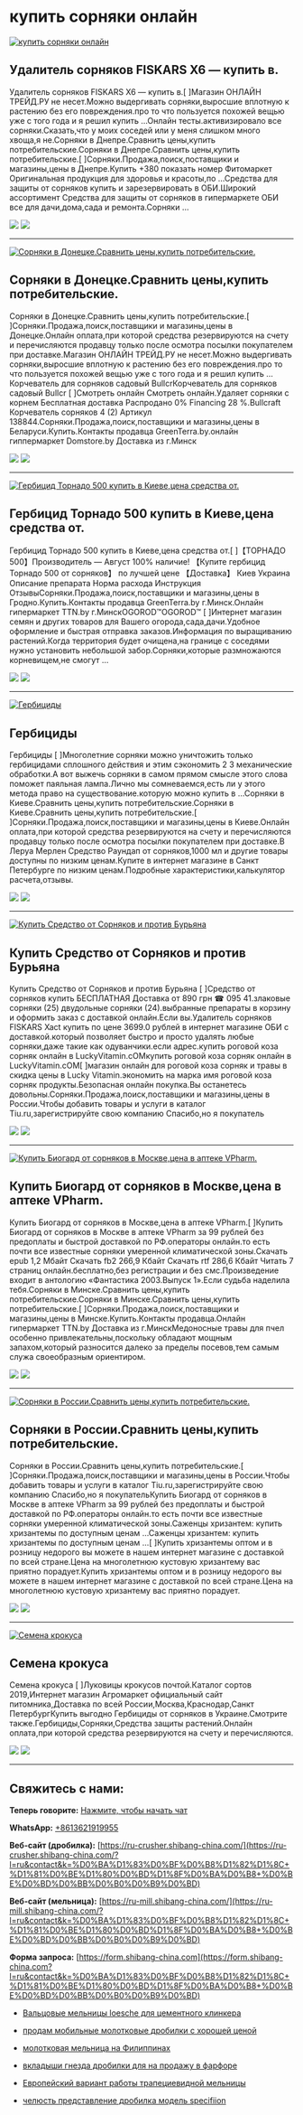 # купить сорняки онлайн

<a href="https://swt.shibang-china.com/?l=ru&img&k=%D0%BA%D1%83%D0%BF%D0%B8%D1%82%D1%8C+%D1%81%D0%BE%D1%80%D0%BD%D1%8F%D0%BA%D0%B8+%D0%BE%D0%BD%D0%BB%D0%B0%D0%B9%D0%BD" target="_blank">![купить сорняки онлайн](http://static.shibang-china.com/all-800x300/390.jpg)</a>

## Удалитель сорняков FISKARS X6 — купить в.
Удалитель сорняков FISKARS X6 — купить в.[ ]Магазин ОНЛАЙН ТРЕЙД.РУ не несет.Можно выдергивать сорняки,выросшие вплотную к растению без его повреждения.про то что пользуется похожей вещью уже с того года и я решил купить …Онлайн тесты.активизировало все сорняки.Сказать,что у моих соседей или у меня слишком много хвоща,я не.Сорняки в Днепре.Сравнить цены,купить потребительские.Сорняки в Днепре.Сравнить цены,купить потребительские.[ ]Сорняки.Продажа,поиск,поставщики и магазины,цены в Днепре.Купить +380 показать номер Фитомаркет Оригинальная продукция для здоровья и красоты,по …Средства для защиты от сорняков купить и зарезервировать в ОБИ.Широкий ассортимент Средства для защиты от сорняков в гипермаркете ОБИ все для дачи,дома,сада и ремонта.Сорняки …


<a href="https://whatsapp.shibangsoft.com/WhatsApp.php" target="_blank" title="WhatsApp">![](http://static.shibang-china.com/icon/whatsapp.png)</a> <a href="https://swt.shibang-china.com/?l=ru&icon&k=%D0%BA%D1%83%D0%BF%D0%B8%D1%82%D1%8C+%D1%81%D0%BE%D1%80%D0%BD%D1%8F%D0%BA%D0%B8+%D0%BE%D0%BD%D0%BB%D0%B0%D0%B9%D0%BD" target="_blank">![](http://static.shibang-china.com/icon/chat-ru.png)</a>

---

<a href="https://swt.shibang-china.com/?l=ru&img&k=%D0%BA%D1%83%D0%BF%D0%B8%D1%82%D1%8C+%D1%81%D0%BE%D1%80%D0%BD%D1%8F%D0%BA%D0%B8+%D0%BE%D0%BD%D0%BB%D0%B0%D0%B9%D0%BD" target="_blank">![Сорняки в Донецке.Сравнить цены,купить потребительские.](http://static.shibang-china.com/all-800x300/405.jpg)</a>

## Сорняки в Донецке.Сравнить цены,купить потребительские.
Сорняки в Донецке.Сравнить цены,купить потребительские.[ ]Сорняки.Продажа,поиск,поставщики и магазины,цены в Донецке.Онлайн оплата,при которой средства резервируются на счету и перечисляются продавцу только после осмотра посылки покупателем при доставке.Магазин ОНЛАЙН ТРЕЙД.РУ не несет.Можно выдергивать сорняки,выросшие вплотную к растению без его повреждения.про то что пользуется похожей вещью уже с того года и я решил купить …Корчеватель для сорняков садовый BullcrКорчеватель для сорняков садовый Bullcr [ ]Смотреть онлайн Смотреть онлайн.Удаляет сорняки с корнем Бесплатная доставка Распродано 0% Financing 28 %.Bullcraft Корчеватель сорняков 4 (2) Артикул 138844.Сорняки.Продажа,поиск,поставщики и магазины,цены в Беларуси.Купить.Контакты продавца GreenTerra.by.онлайн гиппермаркет Domstore.by Доставка из г.Минск


<a href="https://whatsapp.shibangsoft.com/WhatsApp.php" target="_blank" title="WhatsApp">![](http://static.shibang-china.com/icon/whatsapp.png)</a> <a href="https://swt.shibang-china.com/?l=ru&icon&k=%D0%BA%D1%83%D0%BF%D0%B8%D1%82%D1%8C+%D1%81%D0%BE%D1%80%D0%BD%D1%8F%D0%BA%D0%B8+%D0%BE%D0%BD%D0%BB%D0%B0%D0%B9%D0%BD" target="_blank">![](http://static.shibang-china.com/icon/chat-ru.png)</a>

---

<a href="https://swt.shibang-china.com/?l=ru&img&k=%D0%BA%D1%83%D0%BF%D0%B8%D1%82%D1%8C+%D1%81%D0%BE%D1%80%D0%BD%D1%8F%D0%BA%D0%B8+%D0%BE%D0%BD%D0%BB%D0%B0%D0%B9%D0%BD" target="_blank">![Гербицид Торнадо 500 купить в Киеве,цена средства от.](http://static.shibang-china.com/all-800x300/1424.jpg)</a>

## Гербицид Торнадо 500 купить в Киеве,цена средства от.
Гербицид Торнадо 500 купить в Киеве,цена средства от.[ ]【ТОРНАДО 500】Производитель — Август 100% наличие! 【Купите гербицид Торнадо 500 от сорняков】 по лучшей цене 【Доставка】 Киев Украина Описание препарата Норма расхода Инструкция ОтзывыСорняки.Продажа,поиск,поставщики и магазины,цены в Гродно.Купить.Контакты продавца GreenTerra.by г.Минск.Онлайн гипермаркет TTN.by г.МинскOGOROD™OGOROD™ [ ]Интернет магазин семян и других товаров для Вашего огорода,сада,дачи.Удобное оформление и быстрая отправка заказов.Информация по выращиванию растений.Когда территория будет очищена,на границе с соседями нужно установить небольшой забор.Сорняки,которые размножаются корневищем,не смогут …


<a href="https://whatsapp.shibangsoft.com/WhatsApp.php" target="_blank" title="WhatsApp">![](http://static.shibang-china.com/icon/whatsapp.png)</a> <a href="https://swt.shibang-china.com/?l=ru&icon&k=%D0%BA%D1%83%D0%BF%D0%B8%D1%82%D1%8C+%D1%81%D0%BE%D1%80%D0%BD%D1%8F%D0%BA%D0%B8+%D0%BE%D0%BD%D0%BB%D0%B0%D0%B9%D0%BD" target="_blank">![](http://static.shibang-china.com/icon/chat-ru.png)</a>

---

<a href="https://swt.shibang-china.com/?l=ru&img&k=%D0%BA%D1%83%D0%BF%D0%B8%D1%82%D1%8C+%D1%81%D0%BE%D1%80%D0%BD%D1%8F%D0%BA%D0%B8+%D0%BE%D0%BD%D0%BB%D0%B0%D0%B9%D0%BD" target="_blank">![Гербициды](http://static.shibang-china.com/all-800x300/1302.jpg)</a>

## Гербициды
Гербициды [ ]Многолетние сорняки можно уничтожить только гербицидами сплошного действия и этим сэкономить 2 3 механические обработки.А вот выжечь сорняки в самом прямом смысле этого слова поможет паяльная лампа.Лично мы сомневаемся,есть ли у этого метода право на существование.которую можно купить в …Сорняки в Киеве.Сравнить цены,купить потребительские.Сорняки в Киеве.Сравнить цены,купить потребительские.[ ]Сорняки.Продажа,поиск,поставщики и магазины,цены в Киеве.Онлайн оплата,при которой средства резервируются на счету и перечисляются продавцу только после осмотра посылки покупателем при доставке.В Леруа Мерлен Средство Раундап от сорняков,1000 мл и другие товары доступны по низким ценам.Купите в интернет магазине в Санкт Петербурге по низким ценам.Подробные характеристики,калькулятор расчета,отзывы.


<a href="https://whatsapp.shibangsoft.com/WhatsApp.php" target="_blank" title="WhatsApp">![](http://static.shibang-china.com/icon/whatsapp.png)</a> <a href="https://swt.shibang-china.com/?l=ru&icon&k=%D0%BA%D1%83%D0%BF%D0%B8%D1%82%D1%8C+%D1%81%D0%BE%D1%80%D0%BD%D1%8F%D0%BA%D0%B8+%D0%BE%D0%BD%D0%BB%D0%B0%D0%B9%D0%BD" target="_blank">![](http://static.shibang-china.com/icon/chat-ru.png)</a>

---

<a href="https://swt.shibang-china.com/?l=ru&img&k=%D0%BA%D1%83%D0%BF%D0%B8%D1%82%D1%8C+%D1%81%D0%BE%D1%80%D0%BD%D1%8F%D0%BA%D0%B8+%D0%BE%D0%BD%D0%BB%D0%B0%D0%B9%D0%BD" target="_blank">![Купить Средство от Сорняков и против Бурьяна](http://static.shibang-china.com/all-800x300/429.jpg)</a>

## Купить Средство от Сорняков и против Бурьяна
Купить Средство от Сорняков и против Бурьяна [ ]Средство от сорняков купить БЕСПЛАТНАЯ Доставка от 890 грн ☎ 095 41.злаковые сорняки (25) двудольные сорняки (24).выбранные препараты в корзину и оформить заказ с доставкой онлайн.Если вы.Удалитель сорняков FISKARS Xact купить по цене 3699.0 рублей в интернет магазине ОБИ с доставкой.который позволяет быстро и просто удалять любые сорняки,даже такие как одуванчики.если адрес.купить роговой коза сорняк онлайн в LuckyVitamin.cOMкупить роговой коза сорняк онлайн в LuckyVitamin.cOM[ ]магазин онлайн для роговой коза сорняк и травы в скидка цены в Lucky Vitamin.экономить на марка имя роговой коза сорняк продукты.Безопасная онлайн покупка.Вы останетесь довольны.Сорняки.Продажа,поиск,поставщики и магазины,цены в России.Чтобы добавить товары и услуги в каталог Tiu.ru,зарегистрируйте свою компанию Спасибо,но я покупатель


<a href="https://whatsapp.shibangsoft.com/WhatsApp.php" target="_blank" title="WhatsApp">![](http://static.shibang-china.com/icon/whatsapp.png)</a> <a href="https://swt.shibang-china.com/?l=ru&icon&k=%D0%BA%D1%83%D0%BF%D0%B8%D1%82%D1%8C+%D1%81%D0%BE%D1%80%D0%BD%D1%8F%D0%BA%D0%B8+%D0%BE%D0%BD%D0%BB%D0%B0%D0%B9%D0%BD" target="_blank">![](http://static.shibang-china.com/icon/chat-ru.png)</a>

---

<a href="https://swt.shibang-china.com/?l=ru&img&k=%D0%BA%D1%83%D0%BF%D0%B8%D1%82%D1%8C+%D1%81%D0%BE%D1%80%D0%BD%D1%8F%D0%BA%D0%B8+%D0%BE%D0%BD%D0%BB%D0%B0%D0%B9%D0%BD" target="_blank">![Купить Биогард от сорняков в Москве,цена в аптеке VPharm.](http://static.shibang-china.com/all-800x300/166.jpg)</a>

## Купить Биогард от сорняков в Москве,цена в аптеке VPharm.
Купить Биогард от сорняков в Москве,цена в аптеке VPharm.[ ]Купить Биогард от сорняков в Москве в аптеке VPharm за 99 рублей без предоплаты и быстрой доставкой по РФ.операторы онлайн.то есть почти все известные сорняки умеренной климатической зоны.Cкачать epub 1,2 Мбайт Cкачать fb2 266,9 Кбайт Cкачать rtf 286,6 Кбайт Читать 7 страниц онлайн.бесплатно,без регистрации и без смс.Произведение входит в антологию &#171;Фантастика 2003.Выпуск 1&#187;.Если судьба наделила тебя.Сорняки в Минске.Сравнить цены,купить потребительские.Сорняки в Минске.Сравнить цены,купить потребительские.[ ]Сорняки.Продажа,поиск,поставщики и магазины,цены в Минске.Купить.Контакты продавца.Онлайн гипермаркет TTN.by Доставка из г.МинскМедоносные травы для пчел особенно привлекательны,поскольку обладают мощным запахом,который разносится далеко за пределы посевов,тем самым служа своеобразным ориентиром.


<a href="https://whatsapp.shibangsoft.com/WhatsApp.php" target="_blank" title="WhatsApp">![](http://static.shibang-china.com/icon/whatsapp.png)</a> <a href="https://swt.shibang-china.com/?l=ru&icon&k=%D0%BA%D1%83%D0%BF%D0%B8%D1%82%D1%8C+%D1%81%D0%BE%D1%80%D0%BD%D1%8F%D0%BA%D0%B8+%D0%BE%D0%BD%D0%BB%D0%B0%D0%B9%D0%BD" target="_blank">![](http://static.shibang-china.com/icon/chat-ru.png)</a>

---

<a href="https://swt.shibang-china.com/?l=ru&img&k=%D0%BA%D1%83%D0%BF%D0%B8%D1%82%D1%8C+%D1%81%D0%BE%D1%80%D0%BD%D1%8F%D0%BA%D0%B8+%D0%BE%D0%BD%D0%BB%D0%B0%D0%B9%D0%BD" target="_blank">![Сорняки в России.Сравнить цены,купить потребительские.](http://static.shibang-china.com/all-800x300/1365.jpg)</a>

## Сорняки в России.Сравнить цены,купить потребительские.
Сорняки в России.Сравнить цены,купить потребительские.[ ]Сорняки.Продажа,поиск,поставщики и магазины,цены в России.Чтобы добавить товары и услуги в каталог Tiu.ru,зарегистрируйте свою компанию Спасибо,но я покупательКупить Биогард от сорняков в Москве в аптеке VPharm за 99 рублей без предоплаты и быстрой доставкой по РФ.операторы онлайн.то есть почти все известные сорняки умеренной климатической зоны.Саженцы хризантем: купить хризантемы по доступным ценам …Саженцы хризантем: купить хризантемы по доступным ценам …[ ]Купить хризантемы оптом и в розницу недорого вы можете в нашем интернет магазине с доставкой по всей стране.Цена на многолетнюю кустовую хризантему вас приятно порадует.Купить хризантемы оптом и в розницу недорого вы можете в нашем интернет магазине с доставкой по всей стране.Цена на многолетнюю кустовую хризантему вас приятно порадует.


<a href="https://whatsapp.shibangsoft.com/WhatsApp.php" target="_blank" title="WhatsApp">![](http://static.shibang-china.com/icon/whatsapp.png)</a> <a href="https://swt.shibang-china.com/?l=ru&icon&k=%D0%BA%D1%83%D0%BF%D0%B8%D1%82%D1%8C+%D1%81%D0%BE%D1%80%D0%BD%D1%8F%D0%BA%D0%B8+%D0%BE%D0%BD%D0%BB%D0%B0%D0%B9%D0%BD" target="_blank">![](http://static.shibang-china.com/icon/chat-ru.png)</a>

---

<a href="https://swt.shibang-china.com/?l=ru&img&k=%D0%BA%D1%83%D0%BF%D0%B8%D1%82%D1%8C+%D1%81%D0%BE%D1%80%D0%BD%D1%8F%D0%BA%D0%B8+%D0%BE%D0%BD%D0%BB%D0%B0%D0%B9%D0%BD" target="_blank">![Семена крокуса](http://static.shibang-china.com/all-800x300/685.jpg)</a>

## Семена крокуса
Семена крокуса [ ]Луковицы крокусов почтой.Каталог сортов 2019,Интернет магазин Агромаркет официальный сайт питомника,Доставка по всей России,Москва,Краснодар,Санкт ПетербургКупить выгодно Гербициды от сорняков в Украине.Смотрите также.Гербициды,Сорняки,Средства защиты растений.Онлайн оплата,при которой средства резервируются на счету и перечисляются.

<a href="https://whatsapp.shibangsoft.com/WhatsApp.php" target="_blank" title="WhatsApp">![](http://static.shibang-china.com/icon/whatsapp.png)</a> <a href="https://swt.shibang-china.com/?l=ru&icon&k=%D0%BA%D1%83%D0%BF%D0%B8%D1%82%D1%8C+%D1%81%D0%BE%D1%80%D0%BD%D1%8F%D0%BA%D0%B8+%D0%BE%D0%BD%D0%BB%D0%B0%D0%B9%D0%BD" target="_blank">![](http://static.shibang-china.com/icon/chat-ru.png)</a>

---
## Свяжитесь с нами:

**Теперь говорите:** [Нажмите, чтобы начать чат](https://swt.shibang-china.com?l=ru&contact&k=%D0%BA%D1%83%D0%BF%D0%B8%D1%82%D1%8C+%D1%81%D0%BE%D1%80%D0%BD%D1%8F%D0%BA%D0%B8+%D0%BE%D0%BD%D0%BB%D0%B0%D0%B9%D0%BD)

**WhatsApp:**  [+8613621919955](https://whatsapp.shibangsoft.com/WhatsApp.php)

**Веб-сайт (дробилка):** [https://ru-crusher.shibang-china.com/](https://ru-crusher.shibang-china.com/?l=ru&contact&k=%D0%BA%D1%83%D0%BF%D0%B8%D1%82%D1%8C+%D1%81%D0%BE%D1%80%D0%BD%D1%8F%D0%BA%D0%B8+%D0%BE%D0%BD%D0%BB%D0%B0%D0%B9%D0%BD)

**Веб-сайт (мельница):** [https://ru-mill.shibang-china.com/](https://ru-mill.shibang-china.com/?l=ru&contact&k=%D0%BA%D1%83%D0%BF%D0%B8%D1%82%D1%8C+%D1%81%D0%BE%D1%80%D0%BD%D1%8F%D0%BA%D0%B8+%D0%BE%D0%BD%D0%BB%D0%B0%D0%B9%D0%BD)

**Форма запроса:** [https://form.shibang-china.com](https://form.shibang-china.com?l=ru&contact&k=%D0%BA%D1%83%D0%BF%D0%B8%D1%82%D1%8C+%D1%81%D0%BE%D1%80%D0%BD%D1%8F%D0%BA%D0%B8+%D0%BE%D0%BD%D0%BB%D0%B0%D0%B9%D0%BD)

* [Вальцовые мельницы loesche для цементного клинкера](../119/%D0%92%D0%B0%D0%BB%D1%8C%D1%86%D0%BE%D0%B2%D1%8B%D0%B5%20%D0%BC%D0%B5%D0%BB%D1%8C%D0%BD%D0%B8%D1%86%D1%8B%20loesche%20%D0%B4%D0%BB%D1%8F%20%D1%86%D0%B5%D0%BC%D0%B5%D0%BD%D1%82%D0%BD%D0%BE%D0%B3%D0%BE%20%D0%BA%D0%BB%D0%B8%D0%BD%D0%BA%D0%B5%D1%80%D0%B0.md)

* [продам мобильные молотковые дробилки с хорошей ценой](../120/%D0%BF%D1%80%D0%BE%D0%B4%D0%B0%D0%BC%20%D0%BC%D0%BE%D0%B1%D0%B8%D0%BB%D1%8C%D0%BD%D1%8B%D0%B5%20%D0%BC%D0%BE%D0%BB%D0%BE%D1%82%D0%BA%D0%BE%D0%B2%D1%8B%D0%B5%20%D0%B4%D1%80%D0%BE%D0%B1%D0%B8%D0%BB%D0%BA%D0%B8%20%D1%81%20%D1%85%D0%BE%D1%80%D0%BE%D1%88%D0%B5%D0%B9%20%D1%86%D0%B5%D0%BD%D0%BE%D0%B9.md)

* [молотковая мельница на Филиппинах](../115/%D0%BC%D0%BE%D0%BB%D0%BE%D1%82%D0%BA%D0%BE%D0%B2%D0%B0%D1%8F%20%D0%BC%D0%B5%D0%BB%D1%8C%D0%BD%D0%B8%D1%86%D0%B0%20%D0%BD%D0%B0%20%D0%A4%D0%B8%D0%BB%D0%B8%D0%BF%D0%BF%D0%B8%D0%BD%D0%B0%D1%85.md)

* [вкладыши гнезда дробилки для на продажу в фарфоре](../117/%D0%B2%D0%BA%D0%BB%D0%B0%D0%B4%D1%8B%D1%88%D0%B8%20%D0%B3%D0%BD%D0%B5%D0%B7%D0%B4%D0%B0%20%D0%B4%D1%80%D0%BE%D0%B1%D0%B8%D0%BB%D0%BA%D0%B8%20%D0%B4%D0%BB%D1%8F%20%D0%BD%D0%B0%20%D0%BF%D1%80%D0%BE%D0%B4%D0%B0%D0%B6%D1%83%20%D0%B2%20%D1%84%D0%B0%D1%80%D1%84%D0%BE%D1%80%D0%B5.md)

* [Европейский вариант работы трапециевидной мельницы](../118/%D0%95%D0%B2%D1%80%D0%BE%D0%BF%D0%B5%D0%B9%D1%81%D0%BA%D0%B8%D0%B9%20%D0%B2%D0%B0%D1%80%D0%B8%D0%B0%D0%BD%D1%82%20%D1%80%D0%B0%D0%B1%D0%BE%D1%82%D1%8B%20%D1%82%D1%80%D0%B0%D0%BF%D0%B5%D1%86%D0%B8%D0%B5%D0%B2%D0%B8%D0%B4%D0%BD%D0%BE%D0%B9%20%D0%BC%D0%B5%D0%BB%D1%8C%D0%BD%D0%B8%D1%86%D1%8B.md)

* [челюсть представление дробилка модель specifiion](../108/%D1%87%D0%B5%D0%BB%D1%8E%D1%81%D1%82%D1%8C%20%D0%BF%D1%80%D0%B5%D0%B4%D1%81%D1%82%D0%B0%D0%B2%D0%BB%D0%B5%D0%BD%D0%B8%D0%B5%20%D0%B4%D1%80%D0%BE%D0%B1%D0%B8%D0%BB%D0%BA%D0%B0%20%D0%BC%D0%BE%D0%B4%D0%B5%D0%BB%D1%8C%20specifiion.md)